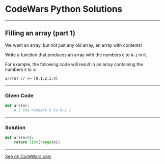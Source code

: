 # CodeWars Python Solutions

---

## Filling an array (part 1)


We want an array, but not just any old array, an array with contents!

Write a function that produces an array with the numbers `0` to `N-1` in it.

For example, the following code will result in an array containing the numbers `0` to `4`:

```
arr(5) // => [0,1,2,3,4]
```



---

### Given Code


```python
def arr(n):
    # [ the numbers 0 to N-1 ]
```

---




### Solution 


```python
def arr(n=0):
    return list(range(n))
```

---



[See on CodeWars.com](https://www.codewars.com/kata/571d42206414b103dc0006a1)
